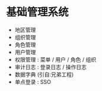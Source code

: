 # 基础管理系统
+ 地区管理
+ 组织管理
+ 角色管理
+ 用户管理
+ 权限管理 : 菜单 / 用户 / 角色 / 组织 
+ 审计日志 : 登录日志 / 操作日志
+ 数据字典 (引自:兄弟工程)
+ 单点登录 : SSO